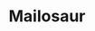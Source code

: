 ---
logohandle: mailosaur
sort: mailosaur
title: Mailosaur
twitter: https://x.com/mailosaur
website: https://mailosaur.com/
---
